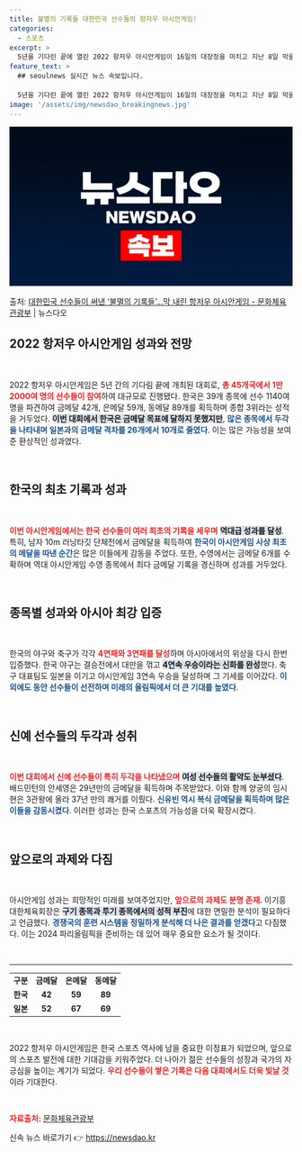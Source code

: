```yaml
---
title: 불멸의 기록들 대한민국 선수들의 항저우 아시안게임!
categories:
  - 스포츠
excerpt: >
  5년을 기다린 끝에 열린 2022 항저우 아시안게임이 16일의 대장정을 마치고 지난 8일 막을 내렸다. 이번…
feature_text: >
  ## seoulnews 실시간 뉴스 속보입니다.

  5년을 기다린 끝에 열린 2022 항저우 아시안게임이 16일의 대장정을 마치고 지난 8일 막을 내렸다. 이번…
image: '/assets/img/newsdao_breakingnews.jpg'
---
```


![뉴스다오 속보](/assets/img/newsdao_breakingnews.jpg)

<p>출처: <a href="https://newsdao.kr/2103" rel="dofollow">대한민국 선수들이 써낸 ‘불멸의 기록들’…막 내린 항저우 아시안게임 - 문화체육관광부</a> | 뉴스다오</p>

<h2 data-ke-size="size26">2022 항저우 아시안게임 성과와 전망</h2>

<p data-ke-size="size16">&nbsp;</p>

<p data-ke-size="size16">2022 항저우 아시안게임은 5년 간의 기다림 끝에 개최된 대회로, <b><span style="color: #ee2323;">총 45개국에서 1만2000여 명의 선수들이 참여</span></b>하여 대규모로 진행됐다. 한국은 39개 종목에 선수 1140여 명을 파견하여 금메달 42개, 은메달 59개, 동메달 89개를 획득하며 종합 3위라는 성적을 거두었다. <b><span style="background-color: #21538527;">이번 대회에서 한국은 금메달 목표에 달하지 못했지만</span></b>, <b><span style="color: #1a5490;">많은 종목에서 두각을 나타내며 일본과의 금메달 격차를 26개에서 10개로 줄였다</span></b>. 이는 많은 가능성을 보여준 환상적인 성과였다.</p>

<p data-ke-size="size16">&nbsp;</p>

<h2 data-ke-size="size26">한국의 최초 기록과 성과</h2>

<p data-ke-size="size16">&nbsp;</p>

<p data-ke-size="size16"><b><span style="color: #ee2323;">이번 아시안게임에서는 한국 선수들이 여러 최초의 기록을 세우며</span></b> <b><span style="background-color: #21538527;">역대급 성과를 달성</span></b>. 특히, 남자 10m 러닝타깃 단체전에서 금메달을 획득하여 <b><span style="color: #1a5490;">한국이 아시안게임 사상 최초의 메달을 따낸 순간</span></b>은 많은 이들에게 감동을 주었다. 또한, 수영에서는 금메달 6개를 수확하며 역대 아시안게임 수영 종목에서 최다 금메달 기록을 경신하며 성과를 거두었다.</p>

<p data-ke-size="size16">&nbsp;</p>

<h2 data-ke-size="size26">종목별 성과와 아시아 최강 입증</h2>

<p data-ke-size="size16">&nbsp;</p>

<p data-ke-size="size16">한국의 야구와 축구가 각각 <b><span style="color: #ee2323;">4연패와 3연패를 달성</span></b>하며 아시아에서의 위상을 다시 한번 입증했다. 한국 야구는 결승전에서 대만을 꺾고 <b><span style="background-color: #21538527;">4연속 우승이라는 신화를 완성</span></b>했다. 축구 대표팀도 일본을 이기고 아시안게임 3연속 우승을 달성하며 그 기세를 이어갔다. <b><span style="color: #1a5490;">이 외에도 동안 선수들이 선전하며 미래의 올림픽에서 더 큰 기대를 높였다</span></b>.</p>

<p data-ke-size="size16">&nbsp;</p>

<h2 data-ke-size="size26">신예 선수들의 두각과 성취</h2>

<p data-ke-size="size16">&nbsp;</p>

<p data-ke-size="size16"><b><span style="color: #ee2323;">이번 대회에서 신예 선수들이 특히 두각을 나타냈으며</span></b> <b><span style="background-color: #21538527;">여성 선수들의 활약도 눈부셨다</span></b>. 배드민턴의 안세영은 29년만의 금메달을 획득하며 주목받았다. 이와 함께 양궁의 임시현은 3관왕에 올라 37년 만의 쾌거를 이뤘다. <b><span style="color: #1a5490;">신유빈 역시 복식 금메달을 획득하며 많은 이들을 감동시켰다</span></b>. 이러한 성과는 한국 스포츠의 가능성을 더욱 확장시켰다.</p>

<p data-ke-size="size16">&nbsp;</p>

<h2 data-ke-size="size26">앞으로의 과제와 다짐</h2>

<p data-ke-size="size16">&nbsp;</p>

<p data-ke-size="size16">아시안게임 성과는 희망적인 미래를 보여주었지만, <b><span style="color: #ee2323;">앞으로의 과제도 분명 존재</span></b>. 이기흥 대한체육회장은 <b><span style="background-color: #21538527;">구기 종목과 투기 종목에서의 성적 부진</span></b>에 대한 면밀한 분석이 필요하다고 언급했다. <b><span style="color: #1a5490;">경쟁국의 훈련 시스템을 정밀하게 분석해 더 나은 결과를 얻겠다</span></b>고 다짐했다. 이는 2024 파리올림픽을 준비하는 데 있어 매우 중요한 요소가 될 것이다.</p>

<p data-ke-size="size16">&nbsp;</p>

<hr>

<table style="width: 100%; border-collapse: collapse;">
<tr>
<td style="text-align: center; height: 17px;"><b>구분</b></td>
<td style="text-align: center; height: 17px;"><b>금메달</b></td>
<td style="text-align: center; height: 17px;"><b>은메달</b></td>
<td style="text-align: center; height: 17px;"><b>동메달</b></td>
</tr>
<tr>
<td style="text-align: center; height: 17px;"><b>한국</b></td>
<td style="text-align: center; height: 17px;"><b>42</b></td>
<td style="text-align: center; height: 17px;"><b>59</b></td>
<td style="text-align: center; height: 17px;"><b>89</b></td>
</tr>
<tr>
<td style="text-align: center; height: 17px;"><b>일본</b></td>
<td style="text-align: center; height: 17px;"><b>52</b></td>
<td style="text-align: center; height: 17px;"><b>67</b></td>
<td style="text-align: center; height: 17px;"><b>69</b></td>
</tr>
</table>

<p data-ke-size="size16">&nbsp;</p>

<p data-ke-size="size16">2022 항저우 아시안게임은 한국 스포츠 역사에 남을 중요한 이정표가 되었으며, 앞으로의 스포츠 발전에 대한 기대감을 키워주었다. 더 나아가 젊은 선수들의 성장과 국가의 자긍심을 높이는 계기가 되었다. <b><span style="color: #ee2323;">우리 선수들이 쌓은 기록은 다음 대회에서도 더욱 빛날 것</span></b>이라 기대한다.</p> 

<p data-ke-size="size16">&nbsp;</p>

<p data-ke-size="size16"><b><span style="color: #ee2323;">자료출처:</span></b> <a href="https://newsdao.kr/2103" target="_blank">문화체육관광부</a></p> 

신속 뉴스 바로가기 👉 <a href="https://newsdao.kr" rel="dofollow">https://newsdao.kr</a>


